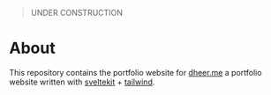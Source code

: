 > UNDER CONSTRUCTION

# About

This repository contains the portfolio website for [dheer.me](https://dheer.me) a portfolio website written with [sveltekit](https://kit.svelte.dev/) + [tailwind](https://tailwindcss.com/).

